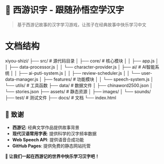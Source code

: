# 🐒 西游识字 - 跟随孙悟空学汉字

> 基于西游记故事的汉字学习游戏，让孩子在经典故事中快乐学习中文

# 文档结构
xiyou-shizi/
├── src/                    # 源代码目录
│   ├── core/              # 核心模块
│   │   ├── app.js
│   │   ├── data-processor.js
│   │   └── character-provider.js
│   ├── ai/                # AI智能系统
│   │   ├── ai-puti-system.js
│   │   ├── review-scheduler.js
│   │   └── user-data-manager.js
│   ├── features/          # 功能模块
│   │   └── speech-system.js
│   └── utils/             # 工具函数
├── data/                  # 数据文件
│   ├── chinaword2500.json
│   └── stories.json
├── assets/                # 静态资源
│   ├── images/
│   └── sounds/
├── test/                  # 测试文件
├── docs/                  # 文档
└── index.html
## 🙏 致谢

- **西游记**: 经典文学作品提供故事背景
- **现代汉语常用字表**: 提供科学的汉字频率数据
- **Web Speech API**: 提供语音合成功能
- **GitHub Pages**: 提供免费的静态网站托管


**🎉 让我们一起在西游记的世界中快乐学习汉字吧！**
